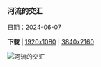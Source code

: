 ### 河流的交汇

日期：2024-06-07

**下载**  |  [1920x1080](https://cn.bing.com/th?id=OHR.KillikRiverAlaska_ZH-CN5736211272_1920x1080.jpg)  |  [3840x2160](https://cn.bing.com/th?id=OHR.KillikRiverAlaska_ZH-CN5736211272_UHD.jpg)

![河流的交汇](https://cn.bing.com/th?id=OHR.KillikRiverAlaska_ZH-CN5736211272_1920x1080.jpg "复活节溪和基利克河的交汇处，北极之门国家公园，阿拉斯加州，美国 (© Patrick J. Endres/Getty Images)")

